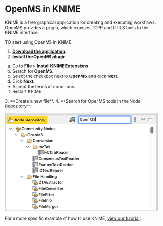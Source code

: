 OpenMS in KNIME
===============

KNIME is a free graphical application for creating and executing workflows. OpenMS provides a plugin, which exposes TOPP and UTILS tools to the KNIME interface.

TO start using OpenMS in KNIME:

1. **[Download the application](https://www.knime.com/downloads)**.
2. **Install the OpenMS plugin**.

  <ol type="a">
   <li>Go to <b>File</b> > <b>Install KNIME Extensions</b>.</li>
   <li>Search for <b>OpenMS</b>.</li>
   <li>Select the checkbox next to <b>OpenMS</b> and click <b>Next</b>.</li>
   <li>Click <b>Next</b>.</li>
   <li>Accept the terms of conditions.</li>
   <li>Restart KNIME</li>
  </ol>
3. **Create a new file**.
4. **Search for OpenMS tools in the Node Repository**.

  ![OpenMS tools loaded in node repository](../images/run-workflows-with-openms-tools/knime/node-repository.png)

For a more specific example of how to use KNIME, [view our tutorial](../tutorials-and-quickstart-guides/tutorials.md#constructing-a-workflow-in-knime).
